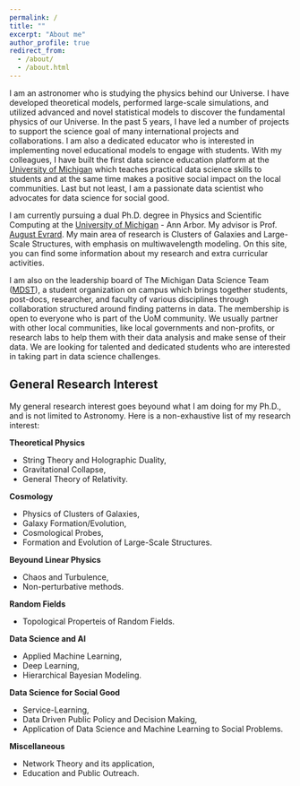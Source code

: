 ```yaml
---
permalink: /
title: ""
excerpt: "About me"
author_profile: true
redirect_from: 
  - /about/
  - /about.html
---
```


I am an astronomer who is studying the physics behind our Universe. I have developed theoretical models, performed large-scale simulations, and utilized advanced and novel statistical models to discover the fundamental physics of our Universe. In the past 5 years, I have led a number of projects to support the science goal of many international projects and collaborations. I am also a dedicated educator who is interested in implementing novel educational models to engage with students. With my colleagues, I have built the first data science education platform at the [University of Michigan](https://www.umich.edu/) which teaches practical data science skills to students and at the same time makes a positive social impact on the local communities. Last but not least, I am a passionate data scientist who advocates for data science for social good. 

I am currently pursuing a dual Ph.D. degree in Physics and Scientific Computing at the [University of Michigan](https://www.umich.edu/) - Ann Arbor. My advisor is Prof. [August Evrard](http://www-personal.umich.edu/~evrard/). My main area of research is Clusters of Galaxies and Large-Scale Structures, with emphasis on multiwavelength modeling.  On this site, you can find some information about my research and extra curricular activities.

I am also on the leadership board of The Michigan Data Science Team ([MDST](http://midas.umich.edu/mdst/)), a student organization on campus which brings together students, post-docs, researcher, and faculty of various disciplines through collaboration structured around finding patterns in data. The membership is open to everyone who is part of the UoM community. We usually partner with other local communities, like local governments and non-profits, or research labs to help them with their data analysis and make sense of their data. We are looking for talented and dedicated students who are interested in taking part in data science challenges. 


General Research Interest
------
My general research interest goes beyound what I am doing for my Ph.D., and is not limited to Astronomy. Here is a non-exhaustive list of my research interest:

**Theoretical Physics**

- String Theory and Holographic Duality, 
- Gravitational Collapse, 
- General Theory of Relativity.


**Cosmology**

- Physics of Clusters of Galaxies, 
- Galaxy Formation/Evolution, 
- Cosmological Probes,
- Formation and Evolution of Large-Scale Structures.


**Beyound Linear Physics**

- Chaos and Turbulence,
- Non-perturbative methods.


**Random Fields**

- Topological Properteis of Random Fields.


**Data Science and AI**

- Applied Machine Learning, 
- Deep Learning, 
- Hierarchical Bayesian Modeling.


**Data Science for Social Good**

- Service-Learning,
- Data Driven Public Policy and Decision Making,
- Application of Data Science and Machine Learning to Social Problems.


**Miscellaneous** 

- Network Theory and its application,
- Education and Public Outreach.


